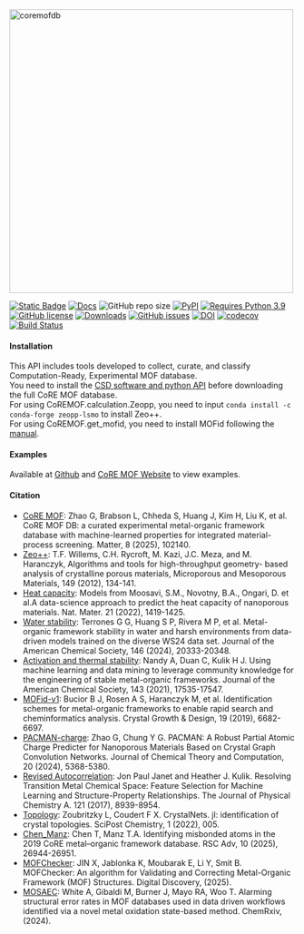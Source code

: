 <img src="https://raw.githubusercontent.com/mtap-research/CoRE-MOF-Tools/logo.png" alt="coremofdb" width="500">

[![Static Badge](https://img.shields.io/badge/chemrxiv-2024.nvmnr.v2-brightgreen?style=flat)](https://doi.org/10.26434/chemrxiv-2024-nvmnr-v2)
[![Docs](https://img.shields.io/badge/API-Docs-blue?logo=readthedocs&logoColor=white)](https://coremof-tools.readthedocs.io/en/latest/index.html#)
![GitHub repo size](https://img.shields.io/github/repo-size/sxm13/CoREMOF_tools?logo=github&logoColor=white&label=Repo%20Size)
[![PyPI](https://img.shields.io/pypi/v/CoREMOF-tools?logo=pypi&logoColor=white)](https://pypi.org/project/CoREMOF-tools?logo=pypi&logoColor=white)
[![Requires Python 3.9](https://img.shields.io/badge/Python-3.9-blue.svg?logo=python&logoColor=white)](https://python.org/downloads)
[![GitHub license](https://img.shields.io/github/license/sxm13/CoREMOF_tools)](https://github.com/sxm13/CoREMOF_tools/blob/main/LICENSE)
[![Downloads](https://pepy.tech/badge/CoREMOF_tools)](https://pepy.tech/project/CoREMOF_tools)
[![GitHub issues](https://img.shields.io/github/issues/sxm13/CoREMOF_tools.svg)](https://GitHub.com/sxm13/CoREMOF_tools/issues/)
[![DOI](https://zenodo.org/badge/DOI/10.5281/zenodo.15055758.svg)](https://doi.org/10.5281/zenodo.15055758)
[![codecov](https://codecov.io/gh/sxm13/CoREMOF_tools/branch/main/graph/badge.svg)](https://codecov.io/gh/sxm13/CoREMOF_tools)
[![Build Status](https://travis-ci.org/sxm13/CoREMOF_tools.svg?branch=master)](https://travis-ci.org/sxm13/CoREMOF_toolst)
                         
#### Installation                                                                                    
This API includes tools developed to collect, curate, and classify Computation-Ready, Experimental MOF database.    
You need to install the [CSD software and python API](https://downloads.ccdc.cam.ac.uk/documentation/API/installation_notes.html) before downloading the full CoRE MOF database.                                                            
For using CoREMOF.calculation.Zeopp, you need to input `conda install -c conda-forge zeopp-lsmo` to install Zeo++.   
For using CoREMOF.get_mofid, you need to install MOFid following the [manual](https://snurr-group.github.io/mofid/compiling/#installation). 

#### Examples                                                                                     
Available at [Github](https://github.com/mtap-research/CoRE-MOF-Tools/tree/main/7-data4API/examples) and [CoRE MOF Website](https://mof-db.pusan.ac.kr/API) to view examples.                         
                            

#### Citation                                          
- [CoRE MOF](https://doi.org/10.1016/j.matt.2025.102140): Zhao G, Brabson L, Chheda S, Huang J, Kim H, Liu K, et al. CoRE MOF DB: a curated experimental metal-organic framework database with machine-learned properties for integrated material-process screening. Matter, 8 (2025), 102140.                        
- [Zeo++](https://www.sciencedirect.com/science/article/pii/S1387181111003738): T.F. Willems, C.H. Rycroft, M. Kazi, J.C. Meza, and M. Haranczyk, Algorithms and tools for high-throughput geometry- based analysis of crystalline porous materials, Microporous and Mesoporous Materials, 149 (2012), 134-141.                            
- [Heat capacity](https://doi.org/10.1038/s41563-022-01374-3): Models from Moosavi, S.M., Novotny, B.A., Ongari, D. et al.A data-science approach to predict the heat capacity of nanoporous materials. Nat. Mater. 21 (2022), 1419-1425.
- [Water stability](https://pubs.acs.org/doi/full/10.1021/jacs.4c05879): Terrones G G, Huang S P, Rivera M P, et al. Metal-organic framework stability in water and harsh environments from data-driven models trained on the diverse WS24 data set. Journal of the American Chemical Society, 146 (2024), 20333-20348.
- [Activation and thermal stability](https://pubs.acs.org/doi/full/10.1021/jacs.1c07217): Nandy A, Duan C, Kulik H J. Using machine learning and data mining to leverage community knowledge for the engineering of stable metal-organic frameworks. Journal of the American Chemical Society, 143 (2021), 17535-17547.
- [MOFid-v1](https://pubs.acs.org/doi/full/10.1021/acs.cgd.9b01050): Bucior B J, Rosen A S, Haranczyk M, et al. Identification schemes for metal-organic frameworks to enable rapid search and cheminformatics analysis. Crystal Growth & Design, 19 (2019), 6682-6697.
- [PACMAN-charge](https://pubs.acs.org/doi/10.1021/acs.jctc.4c00434): Zhao G, Chung Y G. PACMAN: A Robust Partial Atomic Charge Predicter for Nanoporous Materials Based on Crystal Graph Convolution Networks. Journal of Chemical Theory and Computation, 20 (2024), 5368-5380.
- [Revised Autocorrelation](https://pubs.acs.org/doi/10.1021/acs.jpca.7b08750): Jon Paul Janet and Heather J. Kulik. Resolving Transition Metal Chemical Space: Feature Selection for Machine Learning and Structure-Property Relationships. The Journal of Physical Chemistry A. 121 (2017), 8939-8954. 
- [Topology](https://doi.org/10.21468/SciPostChem.1.2.005): Zoubritzky L, Coudert F X. CrystalNets. jl: identification of crystal topologies. SciPost Chemistry, 1 (2022), 005.
- [Chen_Manz](https://doi.org/10.1039/D0RA02498H): Chen T, Manz T.A. Identifying misbonded atoms in the 2019 CoRE metal–organic framework database. RSC Adv, 10 (2025), 26944-26951.
- [MOFChecker](https://doi.org/10.1039/D5DD00109A): JIN X, Jablonka K, Moubarak E, Li Y, Smit B. MOFChecker: An algorithm for Validating and Correcting Metal-Organic Framework (MOF) Structures. Digital Discovery, (2025).
- [MOSAEC](https://chemrxiv.org/engage/chemrxiv/article-details/6706b96312ff75c3a1fb0365): White A, Gibaldi M, Burner J, Mayo RA, Woo T. Alarming structural error rates in MOF databases used in data driven workflows identified via a novel metal oxidation state-based method. ChemRxiv, (2024).